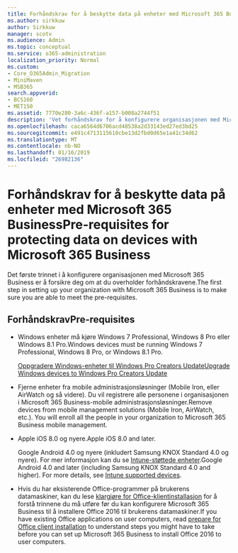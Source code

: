 ```yaml
---
title: Forhåndskrav for å beskytte data på enheter med Microsoft 365 Business
ms.author: sirkkuw
author: Sirkkuw
manager: scotv
ms.audience: Admin
ms.topic: conceptual
ms.service: o365-administration
localization_priority: Normal
ms.custom:
- Core_O365Admin_Migration
- MiniMaven
- MSB365
search.appverid:
- BCS160
- MET150
ms.assetid: 7770e280-3a6c-436f-a157-b008a2744f51
description: 'Vet forhåndskrav for å konfigurere organisasjonen med Microsoft 365 Business. '
ms.openlocfilehash: caca6564d6706acd48538a2d33143ed27ed3bd25
ms.sourcegitcommit: e491c4713115610cbe13d2fbd0d65e1a41c34d62
ms.translationtype: MT
ms.contentlocale: nb-NO
ms.lasthandoff: 01/16/2019
ms.locfileid: "26982136"
---
```

# <a name="pre-requisites-for-protecting-data-on-devices-with-microsoft-365-business"></a><span data-ttu-id="02e4e-103">Forhåndskrav for å beskytte data på enheter med Microsoft 365 Business</span><span class="sxs-lookup"><span data-stu-id="02e4e-103">Pre-requisites for protecting data on devices with Microsoft 365 Business</span></span>

<span data-ttu-id="02e4e-104">Det første trinnet i å konfigurere organisasjonen med Microsoft 365 Business er å forsikre deg om at du overholder forhåndskravene.</span><span class="sxs-lookup"><span data-stu-id="02e4e-104">The first step in setting up your organization with Microsoft 365 Business is to make sure you are able to meet the pre-requisites.</span></span>
  
## <a name="pre-requisites"></a><span data-ttu-id="02e4e-105">Forhåndskrav</span><span class="sxs-lookup"><span data-stu-id="02e4e-105">Pre-requisites</span></span>

- <span data-ttu-id="02e4e-106">Windows enheter må kjøre Windows 7 Professional, Windows 8 Pro eller Windows 8.1 Pro.</span><span class="sxs-lookup"><span data-stu-id="02e4e-106">Windows devices must be running Windows 7 Professional, Windows 8 Pro, or Windows 8.1 Pro.</span></span>
    
    [<span data-ttu-id="02e4e-107">Oppgradere Windows-enheter til Windows Pro Creators Update</span><span class="sxs-lookup"><span data-stu-id="02e4e-107">Upgrade Windows devices to Windows Pro Creators Update</span></span>](upgrade-to-windows-pro-creators-update.md)
    
- <span data-ttu-id="02e4e-p101">Fjerne enheter fra mobile administrasjonsløsninger (Mobile Iron, eller AirWatch og så videre). Du vil registrere alle personene i organisasjonen i Microsoft 365 Business-mobile administrasjonsløsninger.</span><span class="sxs-lookup"><span data-stu-id="02e4e-p101">Remove devices from mobile management solutions (Mobile Iron, AirWatch, etc.). You will enroll all the people in your organization to Microsoft 365 Business mobile management.</span></span>
    
- <span data-ttu-id="02e4e-110">Apple iOS 8.0 og nyere.</span><span class="sxs-lookup"><span data-stu-id="02e4e-110">Apple iOS 8.0 and later.</span></span>
    
    <span data-ttu-id="02e4e-p102">Google Android 4.0 og nyere (inkludert Samsung KNOX Standard 4.0 og nyere). For mer informasjon kan du se [Intune-støttede enheter](https://go.microsoft.com/fwlink/p/?linkid=852307).</span><span class="sxs-lookup"><span data-stu-id="02e4e-p102">Google Android 4.0 and later (including Samsung KNOX Standard 4.0 and higher). For more details, see [Intune supported devices](https://go.microsoft.com/fwlink/p/?linkid=852307).</span></span>
    
- <span data-ttu-id="02e4e-113">Hvis du har eksisterende Office-programmer på brukerens datamaskiner, kan du lese [klargjøre for Office-klientinstallasjon](prepare-for-office-client-deployment.md) for å forstå trinnene du må utføre før du kan konfigurere Microsoft 365 Business til å installere Office 2016 til brukerens datamaskiner.</span><span class="sxs-lookup"><span data-stu-id="02e4e-113">If you have existing Office applications on user computers, read [prepare for Office client installation](prepare-for-office-client-deployment.md) to understand steps you might have to take before you can set up Microsoft 365 Business to install Office 2016 to user computers.</span></span> 
    


